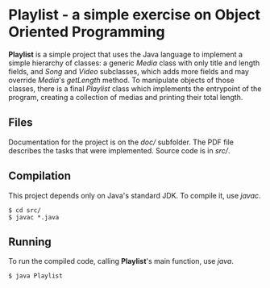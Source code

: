 # Playlist - a simple exercise on Object Oriented Programming
**Playlist** is a simple project that uses the Java language to implement a
simple hierarchy of classes: a generic *Media* class with only title and length
fields, and *Song* and *Video* subclasses, which adds more fields and may
override *Media*'s *getLength* method. To manipulate objects of those classes,
there is a final *Playlist* class which implements the entrypoint of the
program, creating a collection of medias and printing their total length.

## Files
Documentation for the project is on the *doc/* subfolder. The PDF file
describes the tasks that were implemented. Source code is in *src/*.

## Compilation
This project depends only on Java's standard JDK. To compile it, use *javac*.

    $ cd src/
    $ javac *.java

## Running
To run the compiled code, calling **Playlist**'s main function, use *java*.

    $ java Playlist
